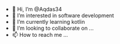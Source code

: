 - 👋 Hi, I’m @Aqdas34
- 👀 I’m interested in software development
- 🌱 I’m currently learning kotlin 
- 💞️ I’m looking to collaborate on ...
- 📫 How to reach me ...

<!---
Aqdas34/Aqdas34 is a ✨ special ✨ repository because its `README.md` (this file) appears on your GitHub profile.
You can click the Preview link to take a look at your changes.
--->

